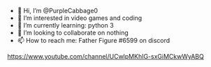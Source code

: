- 👋 Hi, I’m @PurpleCabbage0
- 👀 I’m interested in video games and coding
- 🌱 I’m currently learning: python 3
- 💞️ I’m looking to collaborate on nothing
- 📫 How to reach me: Father Figure #6599 on discord

<!---
PurpleCabbage0/PurpleCabbage0 is a ✨ special ✨ repository because its `README.md` (this file) appears on your GitHub profile.
You can click the Preview link to take a look at your changes.
--->

https://www.youtube.com/channel/UCwlpMKhIG-sxGiMCkwWyABQ
